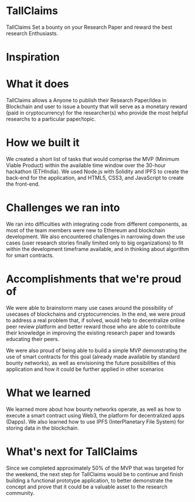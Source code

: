 # TallClaims

TallClaims Set a bounty on your Research Paper and reward the best research Enthusiasts.

# Inspiration


# What it does

TallClaims allows a Anyone to publish their Research Paper/Idea in Blockchain and user to issue a bounty that will serve as a monetary reward (paid in cryptocurrency) for the researcher(s) who provide the most helpful researchs to a particular paper/topic.

# How we built it

We created a short list of tasks that would comprise the MVP (Minimum Viable Product) within the available time window over the 30-hour hackathon (ETHIndia). We used Node.js with Solidity and IPFS to create the back-end for the application, and HTML5, CSS3, and JavaScript to create the front-end.

# Challenges we ran into

We ran into difficulties with integrating code from different components, as most of the team members were new to Ethereum and blockchain development. We also encountered challenges in narrowing down the use cases (user research stories finally limited only to big organizations) to fit within the development timeframe available, and in thinking about algorithm for smart contracts.

# Accomplishments that we're proud of

We were able to brainstorm many use cases around the possibility of usecases of blockchains and cryptocurrencies. In the end, we were proud to address a real problem that, if solved, would help to decentralize online peer review platform and better reward those who are able to contribute their knowledge in improving the existing research paper and towards educating their peers.

We were also proud of being able to build a simple MVP demonstrating the use of smart contracts for this goal (already made available by standard bounty networks), as well as envisioning the future possibilities of this application and how it could be further applied in other scenarios

# What we learned

We learned more about how bounty networks operate, as well as how to execute a smart contract using Web3, the platform for decentralized apps (Dapps). We also learned how to use IPFS (InterPlanetary File System) for storing data in the blockchain.

# What's next for TallClaims

Since we completed approximately 50% of the MVP that was targeted for the weekend, the next step for TallClaims would be to continue and finish building a functional prototype application, to better demonstrate the concept and prove that it could be a valuable asset to the research community.

